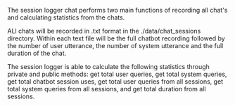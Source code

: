 The session logger chat performs two main functions of recording all chat's and calculating statistics from the chats.

ALl chats will be recorded in .txt format in the ./data/chat_sessions directory.  Within each text file will be the full chatbot recording followed by the number of user utterance, the number of system utterance and the full duration of the chat.  

The session logger is able to calculate the following statistics through private and public methods:
get total user queries, get total system queries, get total chatbot session uses, get total user queries from all sessions, get total system queries from all sessions, and get total duration from all sessions.
